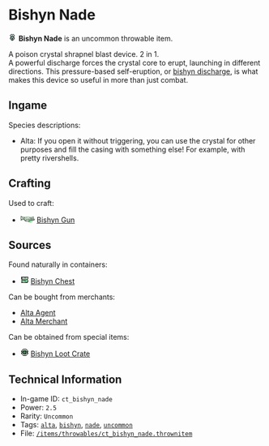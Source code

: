 # Bishyn Nade

<img src="https://raw.githubusercontent.com/Ceterai/Enternia/main/items/throwables/ct_bishyn_nade.png" alt="Bishyn Nade icon" loading="lazy" height=16px width="auto" /> **Bishyn Nade** is an uncommon throwable item.

A poison crystal shrapnel blast device. 2 in 1.  
A powerful discharge forces the crystal core to erupt, launching in different directions. This pressure-based self-eruption, or [bishyn discharge](https://ceterai.github.io/MyEnternia/Wiki/bishyndischarge), is what makes this device so useful in more than just combat.

## Ingame

Species descriptions:

- Alta: If you open it without triggering, you can use the crystal for other purposes and fill the casing with something else! For example, with pretty rivershells.

## Crafting

Used to craft:

- <img src="https://raw.githubusercontent.com/Ceterai/Enternia/main/items/active/weapons/ranged/alta/cannon/ct_bishyn_gun.png" alt="Bishyn Gun icon" loading="lazy" height=16px width="auto" /> [Bishyn Gun](https://ceterai.github.io/MyEnternia/Wiki/BishynGun)

## Sources

Found naturally in containers:

- <img src="https://raw.githubusercontent.com/Ceterai/Enternia/main/objects/biome/alterash_prime/bishyn/decorative/chest/icon.png" alt="Bishyn Chest icon" loading="lazy" height=16px width="auto" /> [Bishyn Chest](https://ceterai.github.io/MyEnternia/Wiki/BishynChest)

Can be bought from merchants:

- [Alta Agent](https://ceterai.github.io/MyEnternia/Wiki/AltaAgent)
- [Alta Merchant](https://ceterai.github.io/MyEnternia/Wiki/AltaMerchant)

Can be obtained from special items:

- <img src="https://raw.githubusercontent.com/Ceterai/Enternia/main/items/active/alta/loot/biome/ct_bishyn_loot.png" alt="Bishyn Loot Crate icon" loading="lazy" height=16px width="auto" /> [Bishyn Loot Crate](https://ceterai.github.io/MyEnternia/Wiki/BishynLootCrate)

## Technical Information

- In-game ID: `ct_bishyn_nade`
- Power: `2.5`
- Rarity: `Uncommon`
- Tags: [`alta`](https://ceterai.github.io/MyEnternia/Wiki/Tags/Alta), [`bishyn`](https://ceterai.github.io/MyEnternia/Wiki/Tags/Bishyn), [`nade`](https://ceterai.github.io/MyEnternia/Wiki/Tags/Nade), [`uncommon`](https://ceterai.github.io/MyEnternia/Wiki/Tags/Uncommon)
- File: [`/items/throwables/ct_bishyn_nade.thrownitem`](https://github.com/Ceterai/Enternia/blob/main/items/throwables/ct_bishyn_nade.thrownitem)
